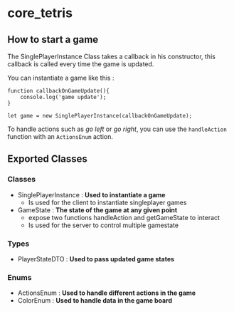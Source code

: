 # core_tetris

## How to start a game

The SinglePlayerInstance Class takes a callback in his constructor,
this callback is called every time the game is updated.

You can instantiate a game like this :

```
function callbackOnGameUpdate(){
    console.log('game update');
}

let game = new SinglePlayerInstance(callbackOnGameUpdate);
```

To handle actions such as <em>go left</em> or <em>go right</em>,
you can use the `handleAction` function with an `ActionsEnum` action.

## Exported Classes

### Classes

- SinglePlayerInstance : <strong>Used to instantiate a game</strong>
  - Is used for the client to instantiate singleplayer games
- GameState : <strong> The state of the game at any given point</strong>
  - expose two functions handleAction and getGameState to interact
  - Is used for the server to control multiple gamestate

### Types

- PlayerStateDTO : <strong>Used to pass updated game states</strong>

### Enums

- ActionsEnum : <strong>Used to handle different actions in the game</strong>
- ColorEnum : <strong>Used to handle data in the game board</strong>
